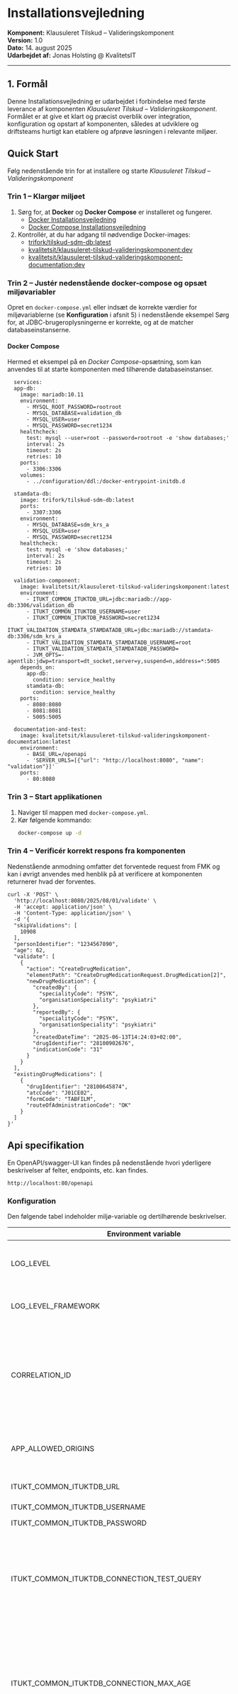# Installationsvejledning
**Komponent:** Klausuleret Tilskud – Valideringskomponent  
**Version:** 1.0  
**Dato:** 14. august 2025  
**Udarbejdet af:** Jonas Holsting @ KvalitetsIT

---

## **1. Formål**
Denne Installationsvejledning er udarbejdet i forbindelse med første leverance af komponenten *Klausuleret Tilskud – Valideringskomponent*.  
Formålet er at give et klart og præcist overblik over integration, konfiguration og opstart af komponenten, således at udviklere og driftsteams hurtigt kan etablere og afprøve løsningen i relevante miljøer.

## Quick Start
Følg nedenstående trin for at installere og starte *Klausuleret Tilskud – Valideringskomponent*

### Trin 1 – Klargør miljøet
1. Sørg for, at **Docker** og **Docker Compose** er installeret og fungerer.
    - [Docker Installationsvejledning](https://docs.docker.com/get-docker/)
    - [Docker Compose Installationsvejledning](https://docs.docker.com/compose/install/)
2. Kontrollér, at du har adgang til nødvendige Docker-images:
    - [trifork/tilskud-sdm-db:latest](https://hub.docker.com/layers/trifork/tilskud-sdm-db)
    - [kvalitetsit/klausuleret-tilskud-valideringskomponent:dev](https://hub.docker.com/r/kvalitetsit/klausuleret-tilskud-valideringskomponent)
    - [kvalitetsit/klausuleret-tilskud-valideringskomponent-documentation:dev](https://hub.docker.com/r/kvalitetsit/klausuleret-tilskud-valideringskomponent-documentation)

### Trin 2 – Justér nedenstående docker-compose og opsæt miljøvariabler
Opret en `docker-compose.yml` eller indsæt de korrekte værdier for miljøvariablerne (se **Konfiguration** i afsnit 5) i nedenstående eksempel Sørg for, at JDBC-brugeroplysningerne er korrekte, og at de matcher databaseinstanserne.

#### Docker Compose
Hermed et eksempel på en *Docker Compose*-opsætning, som kan anvendes til at starte komponenten med tilhørende databaseinstanser.

```
  services:
  app-db:
    image: mariadb:10.11
    environment:
      - MYSQL_ROOT_PASSWORD=rootroot
      - MYSQL_DATABASE=validation_db
      - MYSQL_USER=user
      - MYSQL_PASSWORD=secret1234
    healthcheck:
      test: mysql --user=root --password=rootroot -e 'show databases;'
      interval: 2s
      timeout: 2s
      retries: 10
    ports:
      - 3306:3306
    volumes:
      - ../configuration/ddl:/docker-entrypoint-initdb.d

  stamdata-db:
    image: trifork/tilskud-sdm-db:latest
    ports:
      - 3307:3306
    environment:
      - MYSQL_DATABASE=sdm_krs_a
      - MYSQL_USER=user
      - MYSQL_PASSWORD=secret1234
    healthcheck:
      test: mysql -e 'show databases;'
      interval: 2s
      timeout: 2s
      retries: 10
    
  validation-component:
    image: kvalitetsit/klausuleret-tilskud-valideringskomponent:latest
    environment:
      - ITUKT_COMMON_ITUKTDB_URL=jdbc:mariadb://app-db:3306/validation_db
      - ITUKT_COMMON_ITUKTDB_USERNAME=user
      - ITUKT_COMMON_ITUKTDB_PASSWORD=secret1234
      - ITUKT_VALIDATION_STAMDATA_STAMDATADB_URL=jdbc:mariadb://stamdata-db:3306/sdm_krs_a
      - ITUKT_VALIDATION_STAMDATA_STAMDATADB_USERNAME=root
      - ITUKT_VALIDATION_STAMDATA_STAMDATADB_PASSWORD=
      - JVM_OPTS=-agentlib:jdwp=transport=dt_socket,server=y,suspend=n,address=*:5005
    depends_on:
      app-db:
        condition: service_healthy
      stamdata-db:
        condition: service_healthy
    ports:
      - 8080:8080
      - 8081:8081
      - 5005:5005

  documentation-and-test:
    image: kvalitetsit/klausuleret-tilskud-valideringskomponent-documentation:latest
    environment:
      - BASE_URL=/openapi
      - 'SERVER_URLS=[{"url": "http://localhost:8080", "name": "validation"}]'
    ports:
      - 80:8080
```


### Trin 3 – Start applikationen
1. Naviger til mappen med `docker-compose.yml`.
2. Kør følgende kommando:
   ```bash
   docker-compose up -d
   ```

### Trin 4 – Verificér korrekt respons fra komponenten

Nedenstående anmodning omfatter det forventede request from FMK og kan i øvrigt anvendes med henblik på at verificere at komponenten returnerer hvad der forventes.

```
curl -X 'POST' \
  'http://localhost:8080/2025/08/01/validate' \
  -H 'accept: application/json' \
  -H 'Content-Type: application/json' \
  -d '{
  "skipValidations": [
    10908
  ],
  "personIdentifier": "1234567890",
  "age": 62,
  "validate": [
    {
      "action": "CreateDrugMedication",
      "elementPath": "CreateDrugMedicationRequest.DrugMedication[2]",
      "newDrugMedication": {
        "createdBy": {
          "specialityCode": "PSYK",
          "organisationSpeciality": "psykiatri"
        },
        "reportedBy": {
          "specialityCode": "PSYK",
          "organisationSpeciality": "psykiatri"
        },
        "createdDateTime": "2025-06-13T14:24:03+02:00",
        "drugIdentifier": "28100902676",
        "indicationCode": "31"
      }
    }
  ],
  "existingDrugMedications": [
    {
      "drugIdentifier": "28100645874",
      "atcCode": "J01CE02",
      "formCode": "TABFILM",
      "routeOfAdministrationCode": "OK"
    }
  ]
}'
```

## Api specifikation 
En OpenAPI/swagger-UI kan findes på nedenstående hvori yderligere beskrivelser af felter, endpoints, etc. kan findes.
```
http://localhost:80/openapi
```
### Konfiguration

Den følgende tabel indeholder miljø-variable og dertilhørende beskrivelser.

| Environment variable                         | Description                                                                                                                  | Required |
|----------------------------------------------|------------------------------------------------------------------------------------------------------------------------------|----------|
| LOG_LEVEL                                    | Log Level for applikation log. Defaults to INFO.                                                                             | No       |
| LOG_LEVEL_FRAMEWORK                          | Log level for framework. Defaults to INFO.                                                                                   | No       |
| CORRELATION_ID                               | HTTP header to take correlation id from. Used to correlate log messages. Defaults to "x-request-id".                         | No       |
| APP_ALLOWED_ORIGINS                          | A list of urls/origins which is to be allowed by CORS.                                                                       | No       |
| ITUKT_COMMON_ITUKTDB_URL                      | JDBC connection URL                                                                                                          | Yes      |
| ITUKT_COMMON_ITUKTDB_USERNAME                 | JDBC user                                                                                                                    | Yes      |
| ITUKT_COMMON_ITUKTDB_PASSWORD                 | JDBC password                                                                                                                | Yes      |
| ITUKT_COMMON_ITUKTDB_CONNECTION_TEST_QUERY    | Query for testing the JDBC connection. Defaults to using the JDBC driver for validating connections.                         | No       |
| ITUKT_COMMON_ITUKTDB_CONNECTION_MAX_AGE       | Maximum amount of time (ISO 8601 Duration) a connection is allowed to be in the JDBC connection pool. Defaults to 30 minutes | No       |
| ITUKT_COMMON_ITUKTDB_CONNECTION_MAX_IDLE_TIME | Maximum amount of time (ISO 8601 Duration) a connection is allowed to sit idle in the JDBC connection pool                   | No       |
| ITUKT_VALIDATION_STAMDATA_STAMDATADB_URL                      | JDBC connection URL                                                                                                          | Yes      |
| ITUKT_VALIDATION_STAMDATA_STAMDATADB_USERNAME                 | JDBC user                                                                                                                    | Yes      |
| ITUKT_VALIDATION_STAMDATA_STAMDATADB_PASSWORD                 | JDBC password                                                                                                                | Yes      |
| ITUKT_VALIDATION_STAMDATA_STAMDATADB_CONNECTION_TEST_QUERY    | Query for testing the JDBC connection. Defaults to using the JDBC driver for validating connections.                         | No       |
| ITUKT_VALIDATION_STAMDATA_STAMDATADB_CONNECTION_MAX_AGE       | Maximum amount of time (ISO 8601 Duration) a connection is allowed to be in the JDBC connection pool. Defaults to 30 minutes | No       |
| ITUKT_VALIDATION_STAMDATA_STAMDATADB_CONNECTION_MAX_IDLE_TIME | Maximum amount of time (ISO 8601 Duration) a connection is allowed to sit idle in the JDBC connection pool                   | No       |

